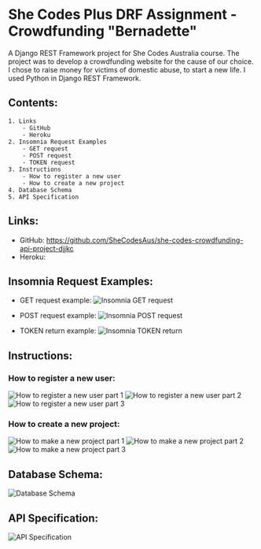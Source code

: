 # She Codes Plus DRF Assignment - Crowdfunding "Bernadette"

A Django REST Framework project for She Codes Australia course. The project was to develop a crowdfunding website for the cause of our choice. I chose to raise money for victims of domestic abuse, to start a new life. I used Python in Django REST Framework. 

## Contents:
    1. Links
        - GitHub
        - Heroku
    2. Insomnia Request Examples
        - GET request
        - POST request
        - TOKEN request
    3. Instructions
        - How to register a new user
        - How to create a new project
    4. Database Schema
    5. API Specification
## Links:
- GitHub:   https://github.com/SheCodesAus/she-codes-crowdfunding-api-project-djjkc 
- Heroku:   

## Insomnia Request Examples:
- GET request example: ![Insomnia GET request](/images/getrequest.png)

- POST request example: ![Insomnia POST request](/images/postrequest.png)

- TOKEN return example: ![Insomnia TOKEN return](/images/tokenreturn.png)


## Instructions:
### How to register a new user:
![How to register a new user part 1](/images/newuserregister1.png)
![How to register a new user part 2](/images/newuserregister2.png)
![How to register a new user part 3](/images/newuserregister3.png)

### How to create a new project:
![How to make a new project part 1](/images/newproject1.png)
![How to make a new project part 2](/images/newproject2.png)
![How to make a new project part 3](/images/newproject3.png)


## Database Schema:
![Database Schema](/images/databaseschema.png)

## API Specification:
![API Specification](/images/apispecification.png)